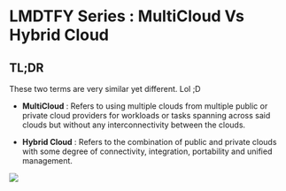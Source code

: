 # LMDTFY Series : MultiCloud Vs Hybrid Cloud

## TL;DR
These two terms are very similar yet different. Lol ;D

- **MultiCloud** : Refers to using multiple clouds from multiple public or private cloud providers for workloads or tasks spanning across said clouds but without any interconnectivity between the clouds.

- **Hybrid Cloud** : Refers to the combination of public and private clouds with some degree of connectivity, integration, portability and unified management.

![](https://im7.ezgif.com/tmp/ezgif-7-cce5f7996e.gif)